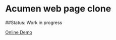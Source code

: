 # Acumen web page clone
##Status: Work in progress

[Online Demo](https://carlo697.github.io/acumen-clone/)